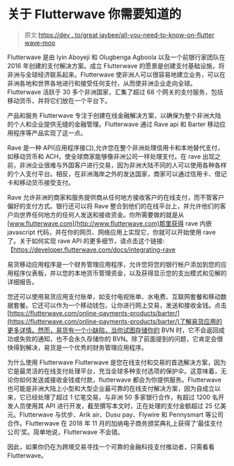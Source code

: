 # 关于 Flutterwave 你需要知道的

> 原文:[https://dev . to/great jaybee/all-you-need-to-know-on-flutter wave-moo](https://dev.to/greatjaybee/all-you-need-to-know-about-flutterwave-moo)

Flutterwave 是由 Iyin Aboyeji 和 Olugbenga Agboola 以及一个前银行家团队在 2016 年创建的支付解决方案。成立 Flutterwave 的愿景是创建支付基础设施，将非洲与全球经济联系起来。Flutterwave 使非洲人可以很容易地建立业务，可以在非洲各地和世界各地进行和接受任何支付，从而使非洲企业走向全球。Flutterwave 活跃于 30 多个非洲国家，汇集了超过 68 个网关的支付服务，包括移动货币，并将它们放在一个平台下。

产品和服务
Flutterwave 专注于创建在线金融解决方案，以确保为整个非洲大陆的个人和企业提供无缝的金融管理。Flutterwave 通过 Rave api 和 Barter 移动应用程序等产品实现了这一点。

Rave 是一种 API(应用程序接口),允许您在整个非洲处理信用卡和本地替代支付，如移动货币和 ACH，使全球商家能够像非洲公司一样处理支付。在 rave 出现之前，非洲企业很难与外国客户进行交易，因为非洲大陆不同的人可以使用各种各样的个人支付平台。相反，在非洲海岸之外的发达国家，商家可以通过信用卡、借记卡和移动货币接受支付。

Rave 允许非洲的商家和服务提供商从任何地方接收客户的在线支付，而不管客户偏好的支付方式。银行还可以将 Rave 整合到他们的在线平台上，并允许他们的客户向世界任何地方的任何人发送和接收资金。你所需要做的就是从[www.flutterwave.com](http://www.flutterwave.com)那里获得 rave 内嵌 javascript 代码，并在你的网页、网络应用上实现它，你就可以开始使用 rave 了。关于如何实现 rave API 的更多细节，请点击这个链接:【https://developer.flutterwave.com/docs/integrating-rave

易货移动应用程序是一个财务管理应用程序，允许您将您的银行帐户添加到您的应用程序仪表板，并以您的本地货币管理资金，以及获得显示您的支出模式和见解的详细报告。

您还可以使用易货应用支付账单，如支付电视账单、水电费、互联网套餐和移动数据套餐。它还可以作为一个移动钱包，让你进行网上交易，发送和接收金钱。点击[https://flutterwave.com/online-payments-products/barter/](https://flutterwave.com/online-payments-products/barter/)了解易货应用的更多详情。然而，易货有一个小缺陷，当你试图存储你的 BVN 时，它不会返回成功或失败的通知，也不会永久存储你的 BVN。除了前面提到的问题，它肯定会很快得到解决，易货是一个优秀的财务管理应用程序。

为什么使用 Flutterwave
Flutterwave 是您在线支付和交易的首选解决方案，因为它是最灵活的在线支付处理平台，充当全球多种支付选项的保护伞。这意味着，无论你如何发送或接收金钱或付款，flutterwave 都会为你提供服务。Flutterwave 也可能是非洲大陆上小型和大型企业最可靠的在线支付解决方案，因为自成立以来，它已经处理了超过 1 亿笔交易，与非洲 50 多家银行合作，有超过 1200 名开发人员使用其 API 进行开发，截至撰写本文时，正在处理的支付金额超过 25 亿美元。Flutterwave 与优步、Arik air、Dusu pay、Flywire 和 Pennysmart 等公司合作。Flutterwave 在 2018 年 11 月的加纳电子商务颁奖典礼上获得了‘最佳支付公司’奖。简单地说，Flutterwave 不会错。

因此，如果你仍在为跨境交易寻找一个可靠的金融科技支付推动者，只需看看 Flutterwave。